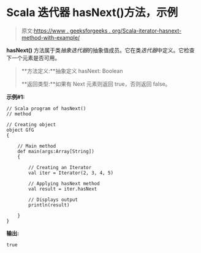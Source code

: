 # Scala 迭代器 hasNext()方法，示例

> 原文:[https://www . geeksforgeeks . org/Scala-iterator-hasnext-method-with-example/](https://www.geeksforgeeks.org/scala-iterator-hasnext-method-with-example/)

**hasNext()** 方法属于类*抽象迭代器*的抽象值成员。它在类*迭代器*中定义。它检查下一个元素是否可用。

> **方法定义:**抽象定义 hasNext: Boolean
> 
> **返回类型:**如果有 Next 元素则返回 true，否则返回 false。

**示例#1:**

```
// Scala program of hasNext()
// method

// Creating object
object GfG
{ 

    // Main method
    def main(args:Array[String])
    {

        // Creating an Iterator 
        val iter = Iterator(2, 3, 4, 5)

        // Applying hasNext method 
        val result = iter.hasNext

        // Displays output
        println(result)

    }
}
```

**输出:**

```
true

```